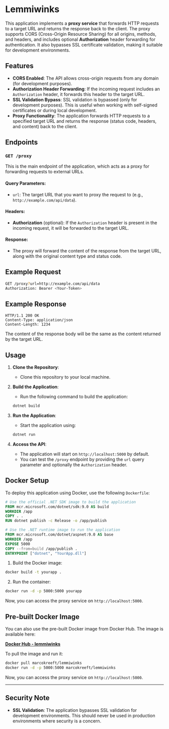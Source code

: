 # Lemmiwinks

This application implements a **proxy service** that forwards HTTP requests to a target URL and returns the response back to the client. The proxy supports CORS (Cross-Origin Resource Sharing) for all origins, methods, and headers, and includes optional **Authorization** header forwarding for authentication. It also bypasses SSL certificate validation, making it suitable for development environments.

## Features

- **CORS Enabled**: The API allows cross-origin requests from any domain (for development purposes).
- **Authorization Header Forwarding**: If the incoming request includes an `Authorization` header, it forwards this header to the target URL.
- **SSL Validation Bypass**: SSL validation is bypassed (only for development purposes). This is useful when working with self-signed certificates or during local development.
- **Proxy Functionality**: The application forwards HTTP requests to a specified target URL and returns the response (status code, headers, and content) back to the client.

## Endpoints

### `GET /proxy`

This is the main endpoint of the application, which acts as a proxy for forwarding requests to external URLs.

#### Query Parameters:
- `url`: The target URL that you want to proxy the request to (e.g., `http://example.com/api/data`).

#### Headers:
- **Authorization** (optional): If the `Authorization` header is present in the incoming request, it will be forwarded to the target URL.

#### Response:
- The proxy will forward the content of the response from the target URL, along with the original content type and status code.

## Example Request

```bash
GET /proxy?url=http://example.com/api/data
Authorization: Bearer <Your-Token>
```

## Example Response

```http
HTTP/1.1 200 OK
Content-Type: application/json
Content-Length: 1234
```

The content of the response body will be the same as the content returned by the target URL.

## Usage

1. **Clone the Repository**:
   - Clone this repository to your local machine.

2. **Build the Application**:
   - Run the following command to build the application:
   
   ```bash
   dotnet build
   ```

3. **Run the Application**:
   - Start the application using:
   
   ```bash
   dotnet run
   ```

4. **Access the API**:
   - The application will start on `http://localhost:5000` by default.
   - You can test the `/proxy` endpoint by providing the `url` query parameter and optionally the `Authorization` header.

## Docker Setup

To deploy this application using Docker, use the following `Dockerfile`:

```dockerfile
# Use the official .NET SDK image to build the application
FROM mcr.microsoft.com/dotnet/sdk:9.0 AS build
WORKDIR /app
COPY . .
RUN dotnet publish -c Release -o /app/publish

# Use the .NET runtime image to run the application
FROM mcr.microsoft.com/dotnet/aspnet:9.0 AS base
WORKDIR /app
EXPOSE 5000
COPY --from=build /app/publish .
ENTRYPOINT ["dotnet", "YourApp.dll"]
```

1. Build the Docker image:

```bash
docker build -t yourapp .
```

2. Run the container:

```bash
docker run -d -p 5000:5000 yourapp
```

Now, you can access the proxy service on `http://localhost:5000`.

## Pre-built Docker Image

You can also use the pre-built Docker image from Docker Hub. The image is available here:

[**Docker Hub - lemmiwinks**](https://hub.docker.com/repository/docker/marcokreeft/lemmiwinks/general)

To pull the image and run it:

```bash
docker pull marcokreeft/lemmiwinks
docker run -d -p 5000:5000 marcokreeft/lemmiwinks
```

Now, you can access the proxy service on `http://localhost:5000`.

---

## Security Note

- **SSL Validation**: The application bypasses SSL validation for development environments. This should never be used in production environments where security is a concern.
  
